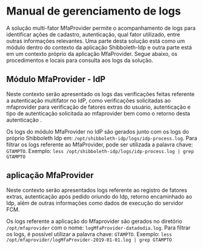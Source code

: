 # Manual de gerenciamento de logs

A solução multi-fator MfaProvider permite o acompanhamento de logs para identificar ações de cadastro, 
autenticação, qual fator utilizado, entre outras informações relevantes.
Uma parte desta solução está como um módulo dentro do contexto da aplicação Shibboleth-Idp e outra parte está
em um contexto próprio da aplicação MfaProvider. Segue abaixo, os procedimentos e locais para consulta aos logs da solução.

## Módulo MfaProvider - IdP

Neste contexto serão apresentado os logs das verificações feitas referente a autenticação multifator no IdP, como verificações solicitadas ao
mfaprovider para verificação de fatores extras do usuário, autenticação e tipo de autenticação solicitada ao mfaprovider 
bem como o retorno desta autenticação .

Os logs do módulo MfaProvider no IdP são gerados junto com os logs do próprio Shibboleth Idp em: `/opt/shibboleth-idp/logs/idp-process.log`.
Para filtrar os logs referente ao MfaProvider, pode ser utilizada a palavra chave: `GTAMPTO`.
Exemplo: `less /opt/shibboleth-idp/logs/idp-process.log | grep GTAMPTO`



## aplicação MfaProvider

Neste contexto serão apresentados logs referente ao registro de fatores extras, autenticação após pedido oriundo do Idp, retorno encaminhado ao Idp,
além de outras informações como dados de execução do servidor FCM. 

Os logs referente a aplicação do Mfaprovider são gerados no diretório `/opt/mfaprovider` com o nome: `logMfaProvider-datadodia.log`.
Para filtrar os logs, é possível utilizar a palavra chave: `GTAMPTO`. 
Exemplo: `less /opt/mfaprovider/logMfaProvider-2019-01-01.log | grep GTAMPTO`




